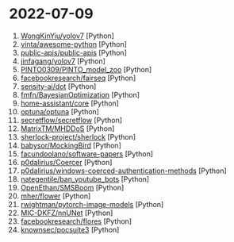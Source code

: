 # 2022-07-09

1. [WongKinYiu/yolov7](https://github.com/WongKinYiu/yolov7 "Implementation of paper - YOLOv7: Trainable bag-of-freebies sets new state-of-the-art for real-time object detectors") [Python]
2. [vinta/awesome-python](https://github.com/vinta/awesome-python "A curated list of awesome Python frameworks, libraries, software and resources") [Python]
3. [public-apis/public-apis](https://github.com/public-apis/public-apis "A collective list of free APIs") [Python]
4. [jinfagang/yolov7](https://github.com/jinfagang/yolov7 "🔥🔥🔥🔥 (Earlier YOLOv7 not official one) YOLO with Transformers and Instance Segmentation, with TensorRT acceleration! 🔥🔥🔥") [Python]
5. [PINTO0309/PINTO_model_zoo](https://github.com/PINTO0309/PINTO_model_zoo "A repository for storing models that have been inter-converted between various frameworks. Supported frameworks are TensorFlow, PyTorch, ONNX, OpenVINO, TFJS, TFTRT, TensorFlowLite (Float32/16/INT8), EdgeTPU, CoreML.") [Python]
6. [facebookresearch/fairseq](https://github.com/facebookresearch/fairseq "Facebook AI Research Sequence-to-Sequence Toolkit written in Python.") [Python]
7. [sensity-ai/dot](https://github.com/sensity-ai/dot "The Deepfake Offensive Toolkit") [Python]
8. [fmfn/BayesianOptimization](https://github.com/fmfn/BayesianOptimization "A Python implementation of global optimization with gaussian processes.") [Python]
9. [home-assistant/core](https://github.com/home-assistant/core "🏡 Open source home automation that puts local control and privacy first.") [Python]
10. [optuna/optuna](https://github.com/optuna/optuna "A hyperparameter optimization framework") [Python]
11. [secretflow/secretflow](https://github.com/secretflow/secretflow "A unified framework for privacy-preserving data analysis and machine learning") [Python]
12. [MatrixTM/MHDDoS](https://github.com/MatrixTM/MHDDoS "Best DDoS Attack Script Python3, (Cyber / DDos) Attack With 56 Methods") [Python]
13. [sherlock-project/sherlock](https://github.com/sherlock-project/sherlock "🔎 Hunt down social media accounts by username across social networks") [Python]
14. [babysor/MockingBird](https://github.com/babysor/MockingBird "🚀AI拟声: 5秒内克隆您的声音并生成任意语音内容 Clone a voice in 5 seconds to generate arbitrary speech in real-time") [Python]
15. [facundoolano/software-papers](https://github.com/facundoolano/software-papers "📚 A curated list of papers for Software Engineers") [Python]
16. [p0dalirius/Coercer](https://github.com/p0dalirius/Coercer "A python script to automatically coerce a Windows server to authenticate on an arbitrary machine through 9 methods.") [Python]
17. [p0dalirius/windows-coerced-authentication-methods](https://github.com/p0dalirius/windows-coerced-authentication-methods "A list of methods to coerce a windows machine to authenticate to an attacker-controlled machine through a Remote Procedure Call (RPC) with various protocols.") [Python]
18. [nategentile/ban_youtube_bots](https://github.com/nategentile/ban_youtube_bots "Dirty and fast script for removing spam comments using Google Youtube API") [Python]
19. [OpenEthan/SMSBoom](https://github.com/OpenEthan/SMSBoom "短信轰炸/短信测压/ | 一个健壮免费的python短信轰炸程序，专门炸坏蛋蛋，百万接口，多线程全自动添加有效接口，支持异步协程百万并发，全免费的短信轰炸工具！！hongkonger开发全网首发！！") [Python]
20. [mher/flower](https://github.com/mher/flower "Real-time monitor and web admin for Celery distributed task queue") [Python]
21. [rwightman/pytorch-image-models](https://github.com/rwightman/pytorch-image-models "PyTorch image models, scripts, pretrained weights -- ResNet, ResNeXT, EfficientNet, EfficientNetV2, NFNet, Vision Transformer, MixNet, MobileNet-V3/V2, RegNet, DPN, CSPNet, and more") [Python]
22. [MIC-DKFZ/nnUNet](https://github.com/MIC-DKFZ/nnUNet "") [Python]
23. [facebookresearch/flores](https://github.com/facebookresearch/flores "Facebook Low Resource (FLoRes) MT Benchmark") [Python]
24. [knownsec/pocsuite3](https://github.com/knownsec/pocsuite3 "pocsuite3 is an open-sourced remote vulnerability testing framework developed by the Knownsec 404 Team.") [Python]
